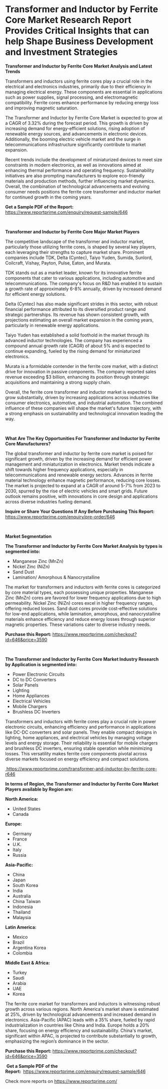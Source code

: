 <p><h1>Transformer and Inductor by Ferrite Core Market Research Report Provides Critical Insights that can help Shape Business Development and Investment Strategies</h1></p><p><strong>Transformer and Inductor by Ferrite Core Market Analysis and Latest Trends</strong></p>
<p><p>Transformers and inductors using ferrite cores play a crucial role in the electrical and electronics industries, primarily due to their efficiency in managing electrical energy. These components are essential in applications such as power supplies, signal processing, and electromagnetic compatibility. Ferrite cores enhance performance by reducing energy loss and improving magnetic saturation.</p><p>The Transformer and Inductor by Ferrite Core Market is expected to grow at a CAGR of 3.32% during the forecast period. This growth is driven by increasing demand for energy-efficient solutions, rising adoption of renewable energy sources, and advancements in electronic devices. Additionally, the booming electric vehicle market and the surge in telecommunications infrastructure significantly contribute to market expansion. </p><p>Recent trends include the development of miniaturized devices to meet size constraints in modern electronics, as well as innovations aimed at enhancing thermal performance and operating frequency. Sustainability initiatives are also prompting manufacturers to explore eco-friendly materials and production methods, further influencing market dynamics. Overall, the combination of technological advancements and evolving consumer needs positions the ferrite core transformer and inductor market for continued growth in the coming years.</p></p>
<p><strong>Get a Sample PDF of the Report:&nbsp;</strong> <a href="https://www.reportprime.com/enquiry/request-sample/646?utm_campaign=2396&utm_medium=2&utm_source=Github&utm_content=ia&utm_term=18032025&utm_id=transformer-and-inductor-by-ferrite-core">https://www.reportprime.com/enquiry/request-sample/646</a></p>
<p>&nbsp;</p>
<p><strong>Transformer and Inductor by Ferrite Core Major Market Players</strong></p>
<p><p>The competitive landscape of the transformer and inductor market, particularly those utilizing ferrite cores, is shaped by several key players, each leveraging their strengths to capture market share. Prominent companies include TDK, Delta (Cyntec), Taiyo Yuden, Sumida, Sunlord, Coilcraft, Vishay, Payton, Pulse, Eaton, and Murata.</p><p>TDK stands out as a market leader, known for its innovative ferrite components that cater to various applications, including automotive and telecommunications. The company's focus on R&D has enabled it to sustain a growth rate of approximately 6-8% annually, driven by increased demand for efficient energy solutions.</p><p>Delta (Cyntec) has also made significant strides in this sector, with robust financial performance attributed to its diversified product range and strategic partnerships. Its revenue has shown consistent growth, with projections estimating an overall market expansion in the coming years, particularly in renewable energy applications.</p><p>Taiyo Yuden has established a solid foothold in the market through its advanced inductor technologies. The company has experienced a compound annual growth rate (CAGR) of about 5% and is expected to continue expanding, fueled by the rising demand for miniaturized electronics.</p><p>Murata is a formidable contender in the ferrite core market, with a distinct drive for innovation in passive components. The company reported sales revenue exceeding $3 billion, enhancing its position through strategic acquisitions and maintaining a strong supply chain.</p><p>Overall, the ferrite core transformer and inductor market is expected to grow substantially, driven by increasing applications across industries like consumer electronics, automotive, and industrial automation. The combined influence of these companies will shape the market's future trajectory, with a strong emphasis on sustainability and technological innovation leading the way.</p></p>
<p>&nbsp;</p>
<p><strong>What Are The Key Opportunities For Transformer and Inductor by Ferrite Core Manufacturers?</strong></p>
<p><p>The global transformer and inductor by ferrite core market is poised for significant growth, driven by the increasing demand for efficient power management and miniaturization in electronics. Market trends indicate a shift towards higher frequency applications, especially in telecommunications and renewable energy sectors. Advances in ferrite material technology enhance magnetic performance, reducing core losses. The market is projected to expand at a CAGR of around 5-7% from 2023 to 2030, spurred by the rise of electric vehicles and smart grids. Future outlook remains positive, with innovations in core design and applications across diverse industries fueling demand.</p></p>
<p><strong>Inquire or Share Your Questions If Any Before Purchasing This Report:</strong> <a href="https://www.reportprime.com/enquiry/pre-order/646?utm_campaign=2396&utm_medium=2&utm_source=Github&utm_content=ia&utm_term=18032025&utm_id=transformer-and-inductor-by-ferrite-core">https://www.reportprime.com/enquiry/pre-order/646</a></p>
<p>&nbsp;</p>
<p><strong>Market Segmentation</strong></p>
<p><strong>The Transformer and Inductor by Ferrite Core Market Analysis by types is segmented into:</strong></p>
<p><ul><li>Manganese Zinc (MnZn)</li><li>Nickel Zinc (NiZn) </li><li>Sand Dust</li><li>Lamination/ Amorphous & Nanocrystalline</li></ul></p>
<p><p>The market for transformers and inductors with ferrite cores is categorized by core material types, each possessing unique properties. Manganese Zinc (MnZn) cores are favored for lower frequency applications due to high permeability. Nickel Zinc (NiZn) cores excel in higher frequency ranges, offering reduced losses. Sand dust cores provide cost-effective solutions for low-end applications, while lamination, amorphous, and nanocrystalline materials enhance efficiency and reduce energy losses through superior magnetic properties. These variations cater to diverse industry needs.</p></p>
<p><strong>Purchase this Report:&nbsp;</strong><a href="https://www.reportprime.com/checkout?id=646&price=3590&utm_campaign=2396&utm_medium=2&utm_source=Github&utm_content=ia&utm_term=18032025&utm_id=transformer-and-inductor-by-ferrite-core">https://www.reportprime.com/checkout?id=646&price=3590</a></p>
<p>&nbsp;</p>
<p><strong>The Transformer and Inductor by Ferrite Core Market Industry Research by Application is segmented into:</strong></p>
<p><ul><li>Power Electronic Circuits </li><li>DC to DC Converters </li><li>Solar Panels</li><li>Lighting</li><li>Home Appliances </li><li>Electrical Vehicles </li><li>Mobile Chargers </li><li>Brushless DC Inverters</li></ul></p>
<p><p>Transformers and inductors with ferrite cores play a crucial role in power electronic circuits, enhancing efficiency and performance in applications like DC-DC converters and solar panels. They enable compact designs in lighting, home appliances, and electrical vehicles by managing voltage levels and energy storage. Their reliability is essential for mobile chargers and brushless DC inverters, ensuring stable operation while minimizing losses. This versatility makes ferrite core components pivotal across diverse markets focused on energy efficiency and compact solutions.</p></p>
<p><a href="https://www.reportprime.com/transformer-and-inductor-by-ferrite-core-r646?utm_campaign=2396&utm_medium=2&utm_source=Github&utm_content=ia&utm_term=18032025&utm_id=transformer-and-inductor-by-ferrite-core">&nbsp;https://www.reportprime.com/transformer-and-inductor-by-ferrite-core-r646</a></p>
<p><strong>In terms of Region, the Transformer and Inductor by Ferrite Core Market Players available by Region are:</strong></p>
<p>
    <p> <strong> North America: </strong>
        <ul>
            <li>United States</li>
            <li>Canada</li>
        </ul>
        </p> 
    <p> <strong> Europe: </strong>
        <ul>
            <li>Germany</li>
            <li>France</li>
            <li>U.K.</li>
            <li>Italy</li>
            <li>Russia</li>
        </ul>
        </p> 
    <p> <strong> Asia-Pacific: </strong>
        <ul>
            <li>China</li>
            <li>Japan</li>
            <li>South Korea</li>
            <li>India</li>
            <li>Australia</li>
            <li>China Taiwan</li>
            <li>Indonesia</li>
            <li>Thailand</li>
            <li>Malaysia</li>
        </ul>
        </p> 
    <p> <strong> Latin America: </strong>
        <ul>
            <li>Mexico</li>
            <li>Brazil</li>
            <li>Argentina Korea</li>
            <li>Colombia</li>
        </ul>
        </p> 
    <p> <strong> Middle East & Africa: </strong>
        <ul>
            <li>Turkey</li>
            <li>Saudi</li>
            <li>Arabia</li>
            <li>UAE</li>
            <li>Korea</li>
        </ul>
    </p>
    </p>
<p><p>The ferrite core market for transformers and inductors is witnessing robust growth across various regions. North America's market share is estimated at 25%, driven by technological advancements and increased demand in electronics. Asia-Pacific (APAC) leads with a 35% share, fueled by rapid industrialization in countries like China and India. Europe holds a 20% share, focusing on energy efficiency and sustainability. China's market, significant within APAC, is projected to contribute substantially to growth, emphasizing the region’s dominance in the sector.</p></p>
<p><strong>Purchase this Report: </strong><a href="https://www.reportprime.com/checkout?id=646&price=3590&utm_campaign=2396&utm_medium=2&utm_source=Github&utm_content=ia&utm_term=18032025&utm_id=transformer-and-inductor-by-ferrite-core">https://www.reportprime.com/checkout?id=646&price=3590</a></p>
<p>&nbsp;<strong>Get a Sample PDF of the Report:&nbsp;&nbsp;</strong><a href="https://www.reportprime.com/enquiry/request-sample/646?utm_campaign=2396&utm_medium=2&utm_source=Github&utm_content=ia&utm_term=18032025&utm_id=transformer-and-inductor-by-ferrite-core">https://www.reportprime.com/enquiry/request-sample/646</a></p>
<p><strong></strong></p>
<p>Check more reports on <a href="https://www.reportprime.com/?utm_campaign=2396&utm_medium=2&utm_source=Github&utm_content=ia&utm_term=18032025&utm_id=transformer-and-inductor-by-ferrite-core">https://www.reportprime.com/</a></p>